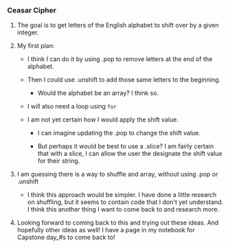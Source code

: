 ### Ceasar Cipher

1. The goal is to get letters of the English alphabet to shift over by a given integer.

1. My first plan:

    * I think I can do it by using .pop to remove letters at the end of the alphabet.

    * Then I could use .unshift to add those same letters to the beginning.

        + Would the alphabet be an array? I think so.

    * I will also need a loop using `for`

    * I am not yet certain how I would apply the shift value.

        + I can imagine updating the .pop to change the shift value.

        + But perhaps it would be best to use a .slice? I am fairly certain that with a slice, I can allow the user the designate the shift value for their string.


1. I am guessing there is a way to shuffle and array, without using .pop or .unshift

    * I think this approach would be simpler. I have done a little research on shuffling, but it seems to contain code that I don't yet understand. I think this another thing I want to come back to and research more.

1. Looking forward to coming back to this and trying out these ideas. And hopefully other ideas as well!  I have a page in my notebook for Capstone day_#s to come back to!
